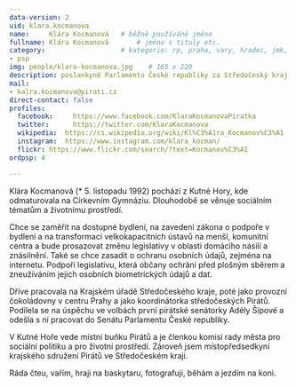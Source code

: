 ```yaml
---
data-version: 2
uid: klara.kocmanova
name:     Klára Kocmanová  	# běžně používáné jméno
fullname: Klára Kocmanová   	# jméno s tituly etc.
category:                	# kategorie: rp, praha, vary, hradec, jmk, senat
- psp
img: people/klara-kocmanova.jpg    # 165 x 220
description: poslankyně Parlamentu České republiky za Středočeský kraj # kratký popis, max 160 znaků
mail:
- kalra.kocmanova@pirati.cz
direct-contact: false
profiles:
  facebook: 	https://www.facebook.com/KlaraKocmanovaPiratka
  twitter: 		https://twitter.com/KlaraKocmanova
  wikipedia:  https://cs.wikipedia.org/wiki/Kl%C3%A1ra_Kocmanov%C3%A1
  instagram:  https://www.instagram.com/klara_kocman/
  flickr: https://www.flickr.com/search/?text=Kocmanov%C3%A1
ordpsp: 4

---
```


Klára Kocmanová (* 5. listopadu 1992) pochází z Kutné Hory, kde odmaturovala na Církevním Gymnáziu. Dlouhodobě se věnuje sociálním tématům a životnímu prostředí. 

Chce se zaměřit na dostupné bydlení, na zavedení zákona o podpoře v bydlení a na transformaci velkokapacitních ústavů na menší, komunitní centra a bude prosazovat změnu legislativy v oblasti domácího násilí a znásilnění. Také se chce zasadit o ochranu osobních údajů, zejména na internetu. Podpoří legislativu, která občany ochrání před plošným sběrem a zneužíváním jejich osobních biometrických údajů a dat.

Dříve pracovala na Krajském úřadě Středočeského kraje, poté jako provozní čokoládovny v centru Prahy a jako koordinátorka středočeských Pirátů. Podílela se na úspěchu ve volbách první pirátské senátorky Adély Šípové a odešla s ní pracovat do Senátu Parlamentu České republiky.

V Kutné Hoře vede místní buňku Pirátů a je členkou komisí rady města pro sociální politiku a pro životní prostředí. Zároveň jsem místopředsedkyní krajského sdružení Pirátů ve Středočeském kraji.

Ráda čteu, vařím, hraji na baskytaru, fotografuji, běhám a jezdím na koni.
